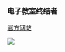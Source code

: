### 电子教室终结者

[官方网站](https://dzjszjz.nkxingxh.top/ "官方网站")

![](https://komarev.com/ghpvc/?username=eClassKiller)
